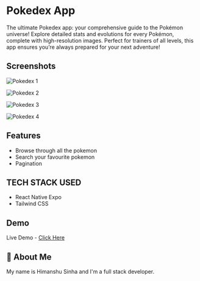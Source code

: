 # Pokedex App

The ultimate Pokedex app: your comprehensive guide to the Pokémon universe! Explore detailed stats and evolutions for every Pokémon, complete with high-resolution images. Perfect for trainers of all levels, this app ensures you’re always prepared for your next adventure!

## Screenshots

![Pokedex 1](https://github.com/user-attachments/assets/e740f582-959c-4ad7-be80-ae9fc137821c)

![Pokedex 2](https://github.com/user-attachments/assets/62e0d489-fd86-4238-a81f-757ea3712aa1)

![Pokedex 3](https://github.com/user-attachments/assets/c665d02a-58b4-4b35-88e8-8b2ea739847f)

![Pokedex 4](https://github.com/user-attachments/assets/90f55a1b-5439-4e46-b2ea-ac6003030a11)

## Features

- Browse through all the pokemon
- Search your favourite pokemon
- Pagination

## TECH STACK USED

- React Native Expo
- Tailwind CSS

## Demo

Live Demo - [Click Here](https://www.youtube.com/shorts/fjGjebJgMv0)

## 🚀 About Me

My name is Himanshu Sinha and I'm a full stack developer.
